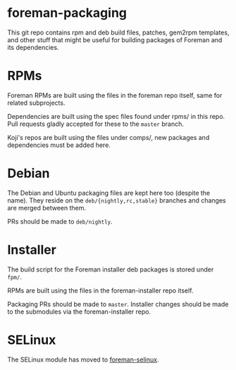 foreman-packaging
=================
This git repo contains rpm and deb build files, patches, gem2rpm templates, and
other stuff that might be useful for building packages of Foreman and its
dependencies.

RPMs
====
Foreman RPMs are built using the files in the foreman repo itself, same for
related subprojects.

Dependencies are built using the spec files found under rpms/ in this repo.
Pull requests gladly accepted for these to the `master` branch.

Koji's repos are built using the files under comps/, new packages and
dependencies must be added here.

Debian
======
The Debian and Ubuntu packaging files are kept here too (despite the name).
They reside on the `deb/{nightly,rc,stable}` branches and changes are merged
between them.

PRs should be made to `deb/nightly`.

Installer
=========
The build script for the Foreman installer deb packages is stored under `fpm/`.

RPMs are built using the files in the foreman-installer repo itself.

Packaging PRs should be made to `master`.  Installer changes should be made to
the submodules via the foreman-installer repo.

SELinux
=======
The SELinux module has moved to [foreman-selinux](https://github.com/theforeman/foreman-selinux/).
